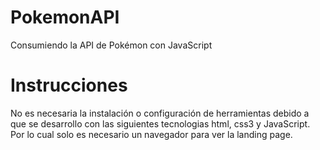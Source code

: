 # PokemonAPI
Consumiendo la API de Pokémon con JavaScript

# Instrucciones
No es necesaria la instalación o configuración de herramientas
debido a que se desarrollo con las siguientes tecnologias html, css3 y JavaScript.
Por lo cual solo es necesario un navegador para ver la landing page.